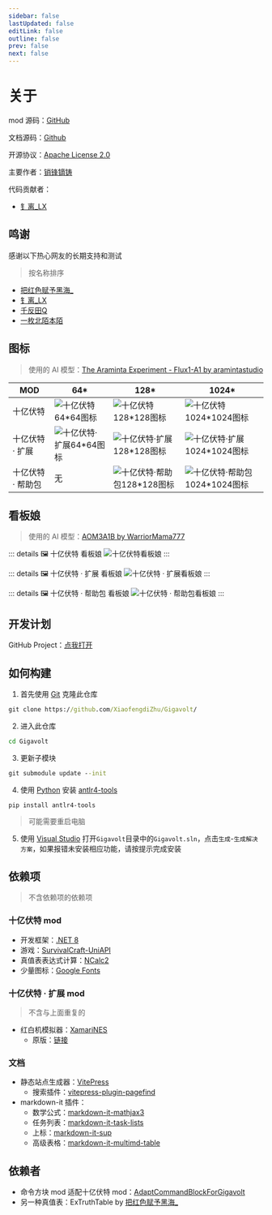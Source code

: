 ```yaml
---
sidebar: false
lastUpdated: false
editLink: false
outline: false
prev: false
next: false
---
```


# 关于

mod 源码：[GitHub](https://github.com/XiaofengdiZhu/Gigavolt/)

文档源码：[Github](https://github.com/XiaofengdiZhu/GigavoltDoc/)

开源协议：[Apache License 2.0](https://github.com/XiaofengdiZhu/Gigavolt/blob/main/LICENSE.txt)

主要作者：[销锋镝铸](https://github.com/XiaofengdiZhu)

代码贡献者：

* [钅离_LX](https://github.com/CS-LX)

<!--@include: ./parts/feedback.md-->

## 鸣谢

感谢以下热心网友的长期支持和测试
> 按名称排序

* [把红色赋予黑海_](https://gitee.com/THPRC)
* [钅离_LX](https://github.com/CS-LX)
* [千反田Q](https://tieba.baidu.com/home/main/?id=tb.1.8655ef45.iDFQv1eGqmen_1Lqsi_BUg)
* [一枚北陌本陌](https://space.bilibili.com/1766875450)

## 图标

> 使用的 AI 模型：[The Araminta Experiment - Flux1-A1 by aramintastudio](https://civitai.com/models/463163?modelVersionId=742904)

<table :class="$style.table_align_center">
    <thead>
        <tr>
            <th>MOD</th>
            <th>64*</th>
            <th>128*</th>
            <th>1024*</th>
        </tr>
    </thead>
    <tbody>
        <tr>
            <td>十亿伏特</td>
            <td><img src="../public/logo_light_64.webp" alt="十亿伏特64*64图标" /></td>
            <td><img src="../public/logo_light_128.webp" alt="十亿伏特128*128图标" /></td>
            <td><img src="../public/logo_light_1024.webp" alt="十亿伏特1024*1024图标" /></td>
        </tr>
        <tr>
            <td>十亿伏特 · 扩展</td>
            <td><img src="../public/logo_dark_64.webp" alt="十亿伏特·扩展64*64图标" /></td>
            <td><img src="../public/logo_dark_128.webp" alt="十亿伏特·扩展128*128图标" /></td>
            <td><img src="../public/logo_dark_1024.webp" alt="十亿伏特·扩展1024*1024图标" /></td>
        </tr>
        <tr>
            <td>十亿伏特 · 帮助包</td>
            <td>无</td>
            <td><img src="../public/logo_helper_128.webp" alt="十亿伏特·帮助包128*128图标" /></td>
            <td><img src="../public/logo_helper_1024.webp" alt="十亿伏特·帮助包1024*1024图标" /></td>
        </tr>
    </tbody>
</table>

## 看板娘

> 使用的 AI 模型：[AOM3A1B by WarriorMama777](https://huggingface.co/WarriorMama777/OrangeMixs#aom3a1b)

::: details 🖼️ 十亿伏特 看板娘
![十亿伏特看板娘](../public/images/poster-girl/GigavoltPosterGirl.webp)
:::

::: details 🖼️ 十亿伏特 · 扩展 看板娘
![十亿伏特 · 扩展看板娘](../public/images/poster-girl/GigavoltExpandPosterGirl.webp)
:::

::: details 🖼️ 十亿伏特 · 帮助包 看板娘
![十亿伏特 · 帮助包看板娘](../public/images/poster-girl/GigavoltHelperPosterGirl.webp)
:::

## 开发计划

GitHub Project：[点我打开](https://github.com/users/XiaofengdiZhu/projects/1/views/1)

## 如何构建

1. 首先使用 [Git](https://git-scm.com/downloads) 克隆此仓库

```bat
git clone https://github.com/XiaofengdiZhu/Gigavolt/
```

2. 进入此仓库

```bat
cd Gigavolt
```

3. 更新子模块

```bat
git submodule update --init
```

4. 使用 [Python](https://www.python.org/downloads/) 安装 [antlr4-tools](https://github.com/antlr/antlr4-tools)

```
pip install antlr4-tools
```

> 可能需要重启电脑

5. 使用 [Visual Studio](https://visualstudio.microsoft.com/) 打开`Gigavolt`目录中的`Gigavolt.sln`，点击`生成`-`生成解决方案`，如果报错未安装相应功能，请按提示完成安装

## 依赖项

> 不含依赖项的依赖项

### 十亿伏特 mod

* 开发框架：[.NET 8](https://dotnet.microsoft.com/)
* 游戏：[SurvivalCraft-UniAPI](https://gitee.com/THPRC/survivalcraft-api)
* 真值表表达式计算：[NCalc2](https://github.com/XiaofengdiZhu/NCalc2)
* 少量图标：[Google Fonts](https://fonts.google.com/icons)

### 十亿伏特 · 扩展 mod

> 不含与上面重复的

* 红白机模拟器：[XamariNES](https://github.com/XiaofengdiZhu/Gigavolt/tree/main/Gigavolt.Expand/reference/XamariNES)
    * 原版：[链接](https://github.com/enusbaum/XamariNES)

### 文档

* 静态站点生成器：[VitePress](https://vitepress.dev/)
    * 搜索插件：[vitepress-plugin-pagefind](https://github.com/ATQQ/sugar-blog/tree/master/packages/vitepress-plugin-pagefind)
* markdown-it 插件：
    * 数学公式：[markdown-it-mathjax3](https://github.com/nzt/markdown-it-mathjax3#readme)
    * 任务列表：[markdown-it-task-lists](https://github.com/revin/markdown-it-task-lists#readme)
    * 上标：[markdown-it-sup](https://github.com/markdown-it/markdown-it-sup#readme)
    * 高级表格：[markdown-it-multimd-table](https://github.com/redbug312/markdown-it-multimd-table#readme)

## 依赖者

* 命令方块 mod 适配十亿伏特 mod：[AdaptCommandBlockForGigavolt](https://github.com/XiaofengdiZhu/AdaptCommandBlockForGigavolt)
* 另一种真值表：ExTruthTable by [把红色赋予黑海_](https://gitee.com/THPRC)

<style module>
.table_align_center {
    & tr th {
        text-align: center;
    }
    & td {
        text-align: center;
        & img {
            margin: auto;
        }
    }
}
</style>